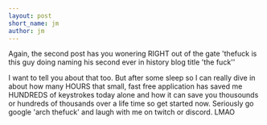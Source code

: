 ```yaml
---
layout: post
short_name: jm
author: jm
---
```


Again, the second post has you wonering RIGHT out of the gate 'thefuck is this guy doing naming his second ever in history blog title 'the fuck''

I want to tell you about that too. But after some sleep so I can really dive in about how many HOURS that small, fast free application has saved me HUNDREDS of keystrokes today alone and how it can save you thousounds or hundreds of thousands over a life time so get started now. Seriously go google 'arch thefuck' and laugh with me on twitch or discord. LMAO
